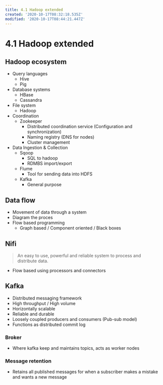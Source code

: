 ```yaml
---
title: 4.1 Hadoop extended
created: '2020-10-17T08:32:18.535Z'
modified: '2020-10-17T08:44:21.447Z'
---
```


# 4.1 Hadoop extended

## Hadoop ecosystem
- Query languages
  + Hive
  + Pig
- Database systems
  + HBase
  + Cassandra
- File system
  + Hadoop
- Coordination
  + Zookeeper
    - Distributed coordination service (Configuration and synchronization)
    - Naming registry (DNS for nodes)
    - Cluster management
- Data Ingestion & Collection
  + Sqoop
    - SQL to hadoop
    - RDMBS import/export
  + Flume
    - Tool for sending data into HDFS
  + Kafka
    - General purpose

## Data flow
- Movement of data through a system
- Diagram the proces
- Flow based programming
  - Graph based / Component oriented / Black boxes

## Nifi
> An easy to use, powerful and reliable system to process and distribute data.
- Flow based using processors and connectors

## Kafka
- Distributed messaging framework
- High throughput / High volume
- Horizontally scalable
- Reliable and durable
- Loosely coupled producers and consumers (Pub-sub model)
- Functions as distributed commit log

### Broker
- Where kafka keep and maintains topics, acts as worker nodes

### Message retention
- Retains all published messages for when a subscriber makes a mistake and wants a new message
